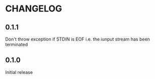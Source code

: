 # CHANGELOG

## 0.1.1

Don't throw exception if STDIN is EOF i.e. the iunput stream has been terminated

## 0.1.0

Initial release
